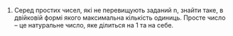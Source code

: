 1. Серед простих чисел, які не перевищують заданий n, знайти таке,
в двійковій формі якого максимальна кількість одиниць. Просте
число – це натуральне число, яке ділиться на 1 та на себе.